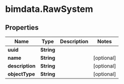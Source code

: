 # bimdata.RawSystem

## Properties

Name | Type | Description | Notes
------------ | ------------- | ------------- | -------------
**uuid** | **String** |  | 
**name** | **String** |  | [optional] 
**description** | **String** |  | [optional] 
**objectType** | **String** |  | [optional] 


